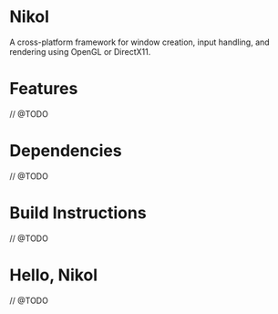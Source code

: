 # Nikol
A cross-platform framework for window creation, input handling, and rendering using OpenGL or DirectX11. 

# Features 
// @TODO

# Dependencies
// @TODO

# Build Instructions
// @TODO

# Hello, Nikol
// @TODO
